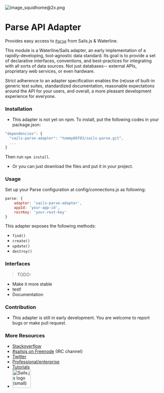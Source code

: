 ![image_squidhome@2x.png](http://sailsjs.org/images/bkgd_squiddy.png)

# Parse API Adapter

Provides easy access to [`Parse`](https://parse.com) from Sails.js & Waterline.

This module is a Waterline/Sails adapter, an early implementation of a rapidly-developing, tool-agnostic data standard.  Its goal is to provide a set of declarative interfaces, conventions, and best-practices for integrating with all sorts of data sources.  Not just databases-- external APIs, proprietary web services, or even hardware.

Strict adherence to an adapter specification enables the (re)use of built-in generic test suites, standardized documentation, reasonable expectations around the API for your users, and overall, a more pleasant development experience for everyone.


### Installation

- This adapter is not yet on npm. To install, put the following codes in your package.json:
```javascript
"dependencies": {
  "sails-parse-adapter": "tommy60703/sails-parse.git",
  ...
}
```  
Then run `npm install`.

- Or you can just download the files and put it in your project.


### Usage

Set up your Parse configuration at config/connections.js as following:  

```javascript
parse: { 
	adapter: 'sails-parse-adapter', 
	appId: 'your-app-id', 
	restKey: 'your-rest-key'
} 
```

This adapter exposes the following methods:

- `find()`
- `create()`
- `update()`
- `destroy()`



### Interfaces

>TODO:

- Make it more stable
- test!
- Documentation


### Contribution

- This adapter is still in early development. You are welcome to report bugs or make pull request.

### More Resources

- [Stackoverflow](http://stackoverflow.com/questions/tagged/sails.js)
- [#sailsjs on Freenode](http://webchat.freenode.net/) (IRC channel)
- [Twitter](https://twitter.com/sailsjs)
- [Professional/enterprise](https://github.com/balderdashy/sails-docs/blob/master/FAQ.md#are-there-professional-support-options)
- [Tutorials](https://github.com/balderdashy/sails-docs/blob/master/FAQ.md#where-do-i-get-help)
- <a href="http://sailsjs.org" target="_blank" title="Node.js framework for building realtime APIs."><img src="https://github-camo.global.ssl.fastly.net/9e49073459ed4e0e2687b80eaf515d87b0da4a6b/687474703a2f2f62616c64657264617368792e6769746875622e696f2f7361696c732f696d616765732f6c6f676f2e706e67" width=60 alt="Sails.js logo (small)"/></a>

